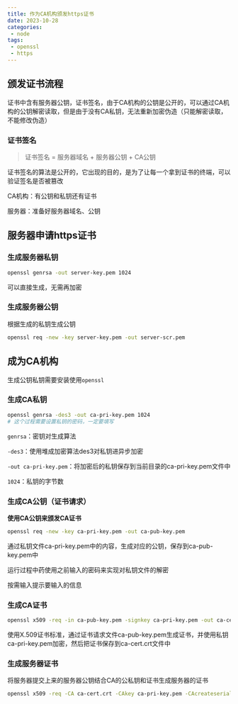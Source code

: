 ```yaml
---
title: 作为CA机构颁发https证书
date: 2023-10-28
categories:
 - node
tags:
 - openssl
 - https
---
```


## 颁发证书流程

证书中含有服务器公钥，证书签名，由于CA机构的公钥是公开的，可以通过CA机构的公钥解密读取，但是由于没有CA私钥，无法重新加密伪造（只能解密读取，不能修改伪造）

### 证书签名

> 证书签名 = 服务器域名 + 服务器公钥 + CA公钥

证书签名的算法是公开的，它出现的目的，是为了让每一个拿到证书的终端，可以验证签名是否被篡改

CA机构：有公钥和私钥还有证书

服务器：准备好服务器域名、公钥

## 服务器申请https证书

### 生成服务器私钥

```bash
openssl genrsa -out server-key.pem 1024
```

可以直接生成，无需再加密

### 生成服务器公钥

根据生成的私钥生成公钥

```bash
openssl req -new -key server-key.pem -out server-scr.pem
```

## 成为CA机构

生成公钥私钥需要安装使用`openssl`

### 生成CA私钥

```bash
openssl genrsa -des3 -out ca-pri-key.pem 1024
# 这个过程需要设置私钥的密码，一定要填写
```

`genrsa`：密钥对生成算法

`-des3`：使用堆成加密算法des3对私钥进异步加密

`-out ca-pri-key.pem`：将加密后的私钥保存到当前目录的ca-pri-key.pem文件中

`1024`：私钥的字节数

### 生成CA公钥（证书请求）

**使用CA公钥来颁发CA证书**

```bash
openssl req -new -key ca-pri-key.pem -out ca-pub-key.pem
```

通过私钥文件ca-pri-key.pem中的内容，生成对应的公钥，保存到ca-pub-key.pem中

运行过程中药使用之前输入的密码来实现对私钥文件的解密

按需输入提示要输入的信息

### 生成CA证书

```bash
openssl x509 -req -in ca-pub-key.pem -signkey ca-pri-key.pem -out ca-cert.crt
```

使用X.509证书标准，通过证书请求文件ca-pub-key.pem生成证书，并使用私钥ca-pri-key.pem加密，然后把证书保存到ca-cert.crt文件中

### 生成服务器证书

将服务器提交上来的服务器公钥结合CA的公私钥和证书生成服务器的证书

```bash
openssl x509 -req -CA ca-cert.crt -CAkey ca-pri-key.pem -CAcreateserial -in server-scr.pem -out server-cert.crt
```

